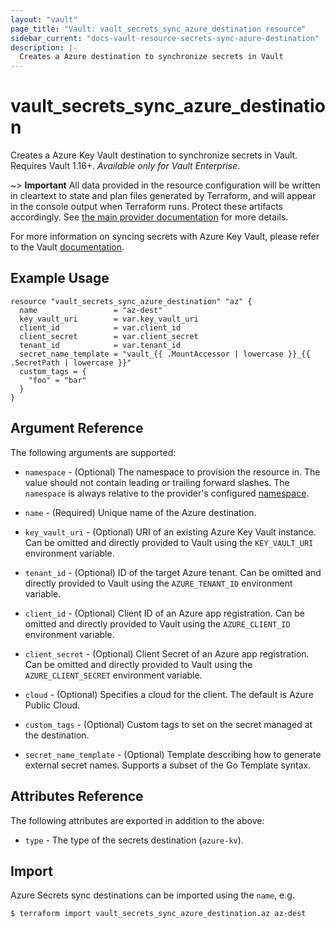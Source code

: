 ```yaml
---
layout: "vault"
page_title: "Vault: vault_secrets_sync_azure_destination resource"
sidebar_current: "docs-vault-resource-secrets-sync-azure-destination"
description: |-
  Creates a Azure destination to synchronize secrets in Vault
---
```


# vault\_secrets\_sync\_azure\_destination

Creates a Azure Key Vault destination to synchronize secrets in Vault. Requires Vault 1.16+.
*Available only for Vault Enterprise*.

~> **Important** All data provided in the resource configuration will be
written in cleartext to state and plan files generated by Terraform, and
will appear in the console output when Terraform runs. Protect these
artifacts accordingly. See
[the main provider documentation](../index.html)
for more details.

For more information on syncing secrets with Azure Key Vault, please refer to the Vault
[documentation](https://developer.hashicorp.com/vault/docs/sync/azurekv).

## Example Usage

```hcl
resource "vault_secrets_sync_azure_destination" "az" {
  name                 = "az-dest"
  key_vault_uri        = var.key_vault_uri
  client_id            = var.client_id
  client_secret        = var.client_secret
  tenant_id            = var.tenant_id
  secret_name_template = "vault_{{ .MountAccessor | lowercase }}_{{ .SecretPath | lowercase }}"
  custom_tags = {
    "foo" = "bar"
  }
}
```

## Argument Reference

The following arguments are supported:

* `namespace` - (Optional) The namespace to provision the resource in.
  The value should not contain leading or trailing forward slashes.
  The `namespace` is always relative to the provider's configured [namespace](/docs/providers/vault/index.html#namespace).

* `name` - (Required) Unique name of the Azure destination.

* `key_vault_uri` - (Optional) URI of an existing Azure Key Vault instance.
  Can be omitted and directly provided to Vault using the `KEY_VAULT_URI` environment
  variable.

* `tenant_id` - (Optional) ID of the target Azure tenant.
  Can be omitted and directly provided to Vault using the `AZURE_TENANT_ID` environment
  variable.

* `client_id` - (Optional) Client ID of an Azure app registration.
  Can be omitted and directly provided to Vault using the `AZURE_CLIENT_ID` environment
  variable.

* `client_secret` - (Optional) Client Secret of an Azure app registration.
  Can be omitted and directly provided to Vault using the `AZURE_CLIENT_SECRET` environment
  variable.

* `cloud` - (Optional) Specifies a cloud for the client. The default is Azure Public Cloud.

* `custom_tags` - (Optional) Custom tags to set on the secret managed at the destination.

* `secret_name_template` - (Optional) Template describing how to generate external secret names.
  Supports a subset of the Go Template syntax.

## Attributes Reference

The following attributes are exported in addition to the above:

* `type` - The type of the secrets destination (`azure-kv`).

## Import

Azure Secrets sync destinations can be imported using the `name`, e.g.

```
$ terraform import vault_secrets_sync_azure_destination.az az-dest
```
